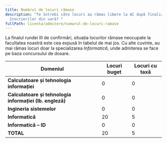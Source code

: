 ```yaml
---
title: Numărul de locuri rămase
description: "Te întrebi câte locuri au rămas libere la AC după finalizarea
  înscrierilor din vară? "
fullPath: licenta/admitere/numarul-de-locuri-ramase
---
```

La finalul rundei III de confirmări, situația locurilor rămase neocupate la facultatea noastră este cea expusă în tabelul de mai jos. Cu alte cuvinte, au mai rămas locuri doar la specializarea *Informatică*, unde admiterea se face pe baza concursului de dosare.

| **Domeniul**                                             | **Locuri buget** | **Locuri cu taxă** |
| -------------------------------------------------------- | ---------------- | ------------------ |
| **Calculatoare și tehnologia informației**               | 0                | 0                  |
| **Calculatoare și tehnologia informației (lb. engleză)** | 0                | 0                  |
| **Ingineria sistemelor**                                 | 0                | 0                  |
| **Informatică**                                          | 20               | 5                  |
| **Informatică – ID**                                     | 0                | 0                  |
| **TOTAL**                                                | 20               | 5                  |